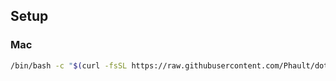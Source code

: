 ## Setup

### Mac

```sh
/bin/bash -c "$(curl -fsSL https://raw.githubusercontent.com/Phault/dotfiles/HEAD/scripts/executable_setup_mac.sh)"
```

